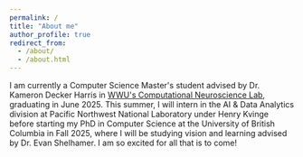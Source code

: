 ```yaml
---
permalink: /
title: "About me"
author_profile: true
redirect_from: 
  - /about/
  - /about.html
---
```


I am currently a Computer Science Master's student advised by Dr. Kameron Decker Harris in [WWU's Computational Neuroscience Lab](https://glomerul.us/), graduating in June 2025. This summer, I will intern in the AI & Data Analytics division at Pacific Northwest National Laboratory under Henry Kvinge before starting my PhD in Computer Science at the University of British Columbia in Fall 2025, where I will be studying vision and learning advised by Dr. Evan Shelhamer. I am so excited for all that is to come!


